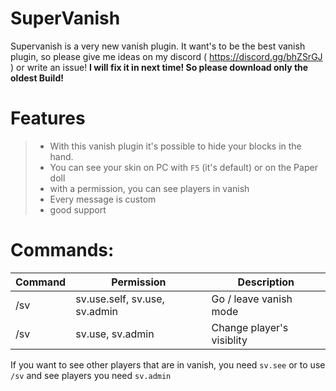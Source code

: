 # SuperVanish

Supervanish is a very new vanish plugin. 
It want's to be the best vanish plugin, so please give me ideas on my discord ( https://discord.gg/bhZSrGJ )
or write an issue!
**I will fix it in next time! So please download only the oldest Build!**

# Features

> - With this vanish plugin it's possible to hide your blocks in the hand. 
> - You can see your skin on PC with `F5` (it's default) or on the Paper doll
> - with a permission, you can see players in vanish
> - Every message is custom
> - good support

# Commands:

Command | Permission | Description
-|-|-
/sv | sv.use.self, sv.use, sv.admin | Go / leave vanish mode
/sv <player> | sv.use, sv.admin | Change player's visiblity

If you want to see other players that are in vanish, you need `sv.see`
or to use `/sv` and see players you need `sv.admin`
